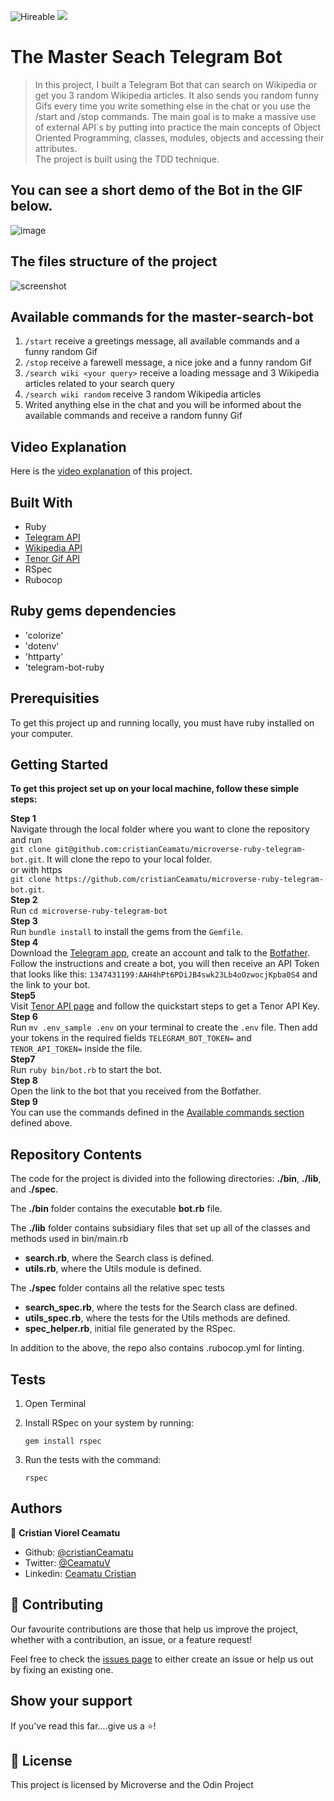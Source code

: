 ![Hireable](https://img.shields.io/badge/Hireable-yes-success) ![](https://img.shields.io/badge/-Microverse%20projects-blueviolet)

# The Master Seach Telegram Bot

> In this project, I built a Telegram Bot that can search on Wikipedia or get you 3 random Wikipedia articles. It also sends you random funny Gifs every time you write something else in the chat or you use the /start and /stop commands. The main goal is to make a massive use of external API`s by putting into practice the main concepts of Object Oriented Programming, classes, modules, objects and accessing their attributes.<br>
> The project is built using the TDD technique.

## You can see a short demo of the Bot in the GIF below.
![image](.github/captured.gif)

## The files structure of the project
![screenshot](.github/folder-structure.png)

## Available commands for the master-search-bot

1. `/start` receive a greetings message, all available commands and a funny random Gif
2. `/stop` receive a farewell message, a nice joke and a funny random Gif
3. `/search wiki <your query>` receive a loading message and 3 Wikipedia articles related to your search query
2. `/search wiki random` receive 3 random Wikipedia articles
3. Writed anything else in the chat and you will be informed about the available commands and receive a random funny Gif

## Video Explanation

Here is the [video explanation](https://www.loom.com/share/de84556995414869b6f6e127f291ac27) of this project.

## Built With
* Ruby
* [Telegram API](https://core.telegram.org/api)
* [Wikipedia API](https://www.mediawiki.org/wiki/API:Main_page/en)
* [Tenor Gif API](https://tenor.com/gifapi/documentation)
* RSpec
* Rubocop

## Ruby gems dependencies
* 'colorize'
* 'dotenv'
* 'httparty'
* 'telegram-bot-ruby

## Prerequisities

To get this project up and running locally, you must have ruby installed on your computer.

## Getting Started

**To get this project set up on your local machine, follow these simple steps:**

**Step 1**<br>
Navigate through the local folder where you want to clone the repository and run<br>
`git clone git@github.com:cristianCeamatu/microverse-ruby-telegram-bot.git`. It will clone the repo to your local folder.<br>
or with https<br>
`git clone https://github.com/cristianCeamatu/microverse-ruby-telegram-bot.git`.<br>
**Step 2**<br>
Run `cd microverse-ruby-telegram-bot`<br>
**Step 3**<br>
Run `bundle install` to install the gems from the `Gemfile`.<br>
**Step 4**<br>
Download the [Telegram app](https://desktop.telegram.org/), create an account and talk to the [Botfather](https://t.me/botfather). Follow the instructions and create a bot, you will then receive an API Token that looks like this: `1347431199:AAH4hPt6PDiJB4swk23Lb4oOzwocjKpba0S4` and the link to your bot.<br>
**Step5**<br>
Visit [Tenor API page](https://tenor.com/gifapi/documentation) and follow the quickstart steps to get a Tenor API Key.<br>
**Step 6**<br>
Run `mv .env_sample .env` on your terminal to create the `.env` file. Then add your tokens in the required fields `TELEGRAM_BOT_TOKEN=` and `TENOR_API_TOKEN=` inside the file.<br>
**Step7**<br>
Run `ruby bin/bot.rb` to start the bot.<br>
**Step 8**<br>
Open the link to the bot that you received from the Botfather.<br>
**Step 9**<br>
You can use the commands defined in the [Available commands section](#available-commands-for-the-master-search-bot) defined above.<br>

## Repository Contents

The code for the project is divided into the following directories: **./bin**, **./lib**, and **./spec**.

The **./bin** folder contains the executable **bot.rb** file.

The **./lib** folder contains subsidiary files that set up all of the classes and methods used in bin/main.rb

- **search.rb**, where the Search class is defined.
- **utils.rb**, where the Utils module is defined.

The **./spec** folder contains all the relative spec tests

- **search_spec.rb**, where the tests for the Search class are defined.
- **utils_spec.rb**, where the tests for the Utils methods are defined.
- **spec_helper.rb**, initial file generated by the RSpec.

In addition to the above, the repo also contains .rubocop.yml for linting.

## Tests

1. Open Terminal

2. Install RSpec on your system by running:

    `gem install rspec`

3. Run the tests with the command:

    `rspec`

## Authors

👤 **Cristian Viorel Ceamatu**

- Github: [@cristianCeamatu](https://github.com/cristianCeamatu)
- Twitter: [@CeamatuV](https://twitter.com/CeamatuV)
- Linkedin: [Ceamatu Cristian](https://www.linkedin.com/in/ceamatu-cristian/)

## 🤝 Contributing

Our favourite contributions are those that help us improve the project, whether with a contribution, an issue, or a feature request!

Feel free to check the [issues page](https://github.com/cristianCeamatu/microverse-ruby-telegram-bot/issues) to either create an issue or help us out by fixing an existing one.

## Show your support

If you've read this far....give us a ⭐️!

## 📝 License

This project is licensed by Microverse and the Odin Project
